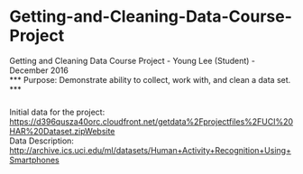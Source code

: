 # Getting-and-Cleaning-Data-Course-Project
Getting and Cleaning Data Course Project - Young Lee (Student) - December 2016  
*** Purpose:  Demonstrate ability to collect, work with, and clean a data set. ***   
###
Initial data for the project: https://d396qusza40orc.cloudfront.net/getdata%2Fprojectfiles%2FUCI%20HAR%20Dataset.zipWebsite  
Data Description:  
http://archive.ics.uci.edu/ml/datasets/Human+Activity+Recognition+Using+Smartphones  
